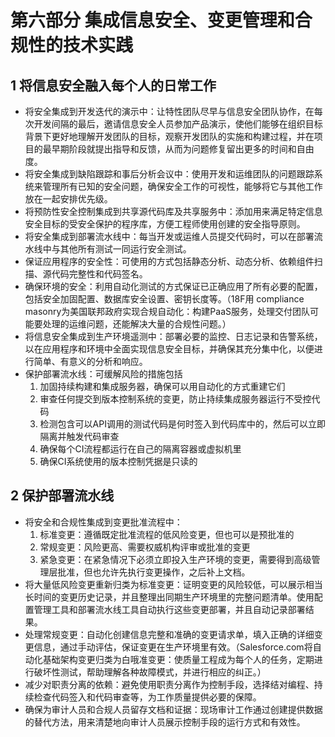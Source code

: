 # 第六部分 集成信息安全、变更管理和合规性的技术实践

## 1 将信息安全融入每个人的日常工作

- 将安全集成到开发迭代的演示中：让特性团队尽早与信息安全团队协作，在每次开发间隔的最后，邀请信息安全人员参加产品演示，使他们能够在组织目标背景下更好地理解开发团队的目标，观察开发团队的实施和构建过程，并在项目的最早期阶段就提出指导和反馈，从而为问题修复留出更多的时间和自由度。
- 将安全集成到缺陷跟踪和事后分析会议中：使用开发和运维团队的问题跟踪系统来管理所有已知的安全问题，确保安全工作的可视性，能够将它与其他工作放在一起安排优先级。
- 将预防性安全控制集成到共享源代码库及共享服务中：添加用来满足特定信息安全目标的受安全保护的程序库，方便工程师使用创建的安全指导原则。
- 将安全集成到部署流水线中：每当开发或运维人员提交代码时，可以在部署流水线中与其他所有测试一同运行安全测试。
- 保证应用程序的安全性：可使用的方式包括静态分析、动态分析、依赖组件扫描、源代码完整性和代码签名。
- 确保环境的安全：利用自动化测试的方式保证已正确应用了所有必要的配置，包括安全加固配置、数据库安全设置、密钥长度等。（18F用 compliance masonry为美国联邦政府实现合规自动化：构建PaaS服务，处理交付团队可能要处理的运维问题，还能解决大量的合规性问题。）
- 将信息安全集成到生产环境遥测中：部署必要的监控、日志记录和告警系统，以在应用程序和环境中全面实现信息安全目标，并确保其充分集中化，以便进行简单、有意义的分析和响应。
- 保护部署流水线：可缓解风险的措施包括
    1. 加固持续构建和集成服务器，确保可以用自动化的方式重建它们
    2. 审查任何提交到版本控制系统的变更，防止持续集成服务器运行不受控代码
    3. 检测包含可以API调用的测试代码是何时签入到代码库中的，然后可以立即隔离并触发代码审查
    4. 确保每个CI流程都运行在自己的隔离容器或虚拟机里
    5. 确保CI系统使用的版本控制凭据是只读的

## 2 保护部署流水线

- 将安全和合规性集成到变更批准流程中：
    1. 标准变更：遵循既定批准流程的低风险变更，但也可以是预批准的
    2. 常规变更：风险更高、需要权威机构评审或批准的变更
    3. 紧急变更：在紧急情况下必须立即投入生产环境的变更，需要得到高级管理层批准，但也允许先执行变更操作，之后补上文档。
- 将大量低风险变更重新归类为标准变更：证明变更的风险较低，可以展示相当长时间的变更历史记录，并且整理出同期生产环境里的完整问题清单。使用配置管理工具和部署流水线工具自动执行这些变更部署，并且自动记录部署结果。
- 处理常规变更：自动化创建信息完整和准确的变更请求单，填入正确的详细变更信息，通过手动评估，保证变更在生产环境里有效。（Salesforce.com将自动化基础架构变更归类为白哦准变更：使质量工程成为每个人的任务，定期进行破坏性测试，帮助理解各种故障模式，并进行相应的纠正。）
- 减少对职责分离的依赖：避免使用职责分离作为控制手段，选择结对编程、持续检查代码签入和代码审查等，为工作质量提供必要的保障。
- 确保为审计人员和合规人员留存文档和证据：现场审计工作通过创建提供数据的替代方法，用来清楚地向审计人员展示控制手段的运行方式和有效性。
